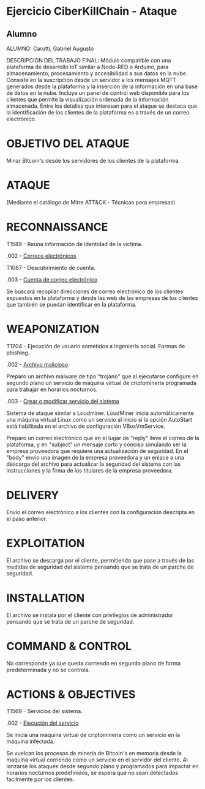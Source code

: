 # Ejercicio CiberKillChain - Ataque

## Alumno

ALUMNO: Carutti, Gabriel Augusto


DESCRIPCIÓN DEL TRABAJO FINAL: Módulo compatible con una plataforma de desarrollo IoT similar a Node-RED o Arduino, para almacenamiento, procesamiento y accesibilidad a sus datos en la nube.
Consiste en la suscripción desde un servidor a los mensajes MQTT generados desde la plataforma y la inserción de la información en una base de datos en la nube. Incluye un panel de control web disponible para los clientes que permite la visualización ordenada de la información almacenada. 
Entre los detalles que interesan para el ataque se destaca que la identificación de los clientes de la plataforma es a través de un correo electrónico.

OBJETIVO DEL ATAQUE
===================
Minar Bitcoin's desde los servidores de los clientes de la plataforma. 

ATAQUE
======

(Mediante el catálogo de Mitre ATT&CK - Técnicas para empresas)

RECONNAISSANCE
==============

T1589	 - Reúna información de identidad de la víctima.	

.002	- [Correos electrónicos](https://attack.mitre.org/techniques/T1589/002/)

T1087	 - Descubrimiento de cuenta.

.003	- [Cuenta de correo electrónico](https://attack.mitre.org/techniques/T1087/003/)

Se buscará recopilar direcciones de correo electrónico de los clientes expuestos en la plataforma y desde las web de las empresas de los clientes que también se puedan identificar en la plataforma.

WEAPONIZATION
=============

T1204 - Ejecución de usuario sometidos a ingeniería social.
Formas de phishing.
 
.002	- [Archivo malicioso](https://attack.mitre.org/techniques/T1204/002/)

Preparo un archivo malware de tipo "trojano" que al ejecutarse configure en segundo plano un servicio de maquina virtual de criptominería programada para trabajar en horarios nocturnos.

.003	- [Crear o modificar servicio del sistema](https://attack.mitre.org/techniques/T1543/003/)

Sistema de ataque similar a Loudminer.
LoudMiner inicia automáticamente una máquina virtual Linux como un servicio al inicio si la opción AutoStart está habilitada en el archivo de configuración VBoxVmService.

Preparo un correo electrónico que en el lugar de "reply" lleve el correo de la plataforma, y en "subject" un mensaje corto y conciso simulando ser la empresa proveedora que requiere una actualización de seguridad. En el "body" envío una imagen de la empresa proveedora y un enlace a una descarga del archivo para actualizar la seguridad del sistema con las instrucciones y la firma de los titulares de la empresa proveedora.

DELIVERY
========

Envío el correo electrónico a los clientes con la configuración descripta en el paso anterior.

EXPLOITATION
============

El archivo se descarga por el cliente, permitiendo que pase a través de las medidas de seguridad del sistema pensando que se trata de un parche de seguridad.

INSTALLATION
============

El archivo se instala por el cliente con privilegios de administrador pensando que se trata de un parche de seguridad.

COMMAND & CONTROL
=================

No corresponde ya que queda corriendo en segundo plano de forma predeterminada y no se controla.

ACTIONS & OBJECTIVES
====================

T1569 - Servicios del sistema.

.002	- [Ejecución del servicio](https://attack.mitre.org/techniques/T1569/002/)

Se inicia una máquina virtual de criptominería como un servicio en la máquina infectada.

Se vuelcan los procesos de minería de Bitcoin's en memoria desde la maquina virtual corriendo como un servicio en el servidor del cliente.
Al lanzarse los ataques desde segundo plano y programados para impactar en horarios nocturnos predefinidos, se espera que no sean detectados facilmente por los clientes.